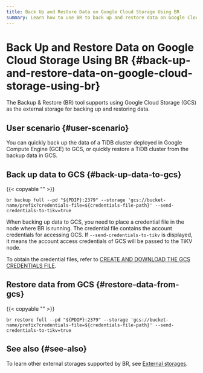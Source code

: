 ```yaml
---
title: Back Up and Restore Data on Google Cloud Storage Using BR
summary: Learn how to use BR to back up and restore data on Google Cloud Storage.
---
```


# Back Up and Restore Data on Google Cloud Storage Using BR {#back-up-and-restore-data-on-google-cloud-storage-using-br}

The Backup &#x26; Restore (BR) tool supports using Google Cloud Storage (GCS) as the external storage for backing up and restoring data.

## User scenario {#user-scenario}

You can quickly back up the data of a TiDB cluster deployed in Google Compute Engine (GCE) to GCS, or quickly restore a TiDB cluster from the backup data in GCS.

## Back up data to GCS {#back-up-data-to-gcs}

{{< copyable "" >}}

```shell
br backup full --pd "${PDIP}:2379" --storage 'gcs://bucket-name/prefix?credentials-file=${credentials-file-path}' --send-credentials-to-tikv=true
```

When backing up data to GCS, you need to place a credential file in the node where BR is running. The credential file contains the account credentials for accessing GCS. If `--send-credentials-to-tikv` is displayed, it means the account access credentials of GCS will be passed to the TiKV node.

To obtain the credential files, refer to [CREATE AND DOWNLOAD THE GCS CREDENTIALS FILE](https://access.redhat.com/documentation/en-us/red_hat_openstack_platform/13/html/google_cloud_backup_guide/creds).

## Restore data from GCS {#restore-data-from-gcs}

{{< copyable "" >}}

```shell
br restore full --pd "${PDIP}:2379" --storage 'gcs://bucket-name/prefix?credentials-file=${credentials-file-path}' --send-credentials-to-tikv=true
```

## See also {#see-also}

To learn other external storages supported by BR, see [External storages](/br/backup-and-restore-storages.md).
